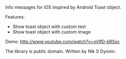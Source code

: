 Info messages for iOS inspired by Android Toast object.

Features:
* Show toast object with custom text
* Show toast object with custom image

Demo: http://www.youtube.com/watch?v=oVlfD-kRSsc

The library is public domain. Written by Nik S Dyonin.
